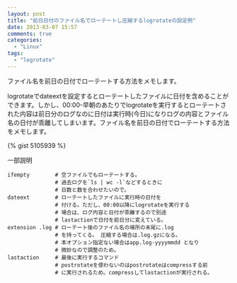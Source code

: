 ```yaml
---
layout: post
title: "前日日付のファイル名でローテートし圧縮するlogrotateの設定例"
date: 2013-03-07 15:57
comments: true
categories: 
  - "Linux"
tags:
  - "logrotate"
---
```


ファイル名を前日の日付でローテートする方法をメモします。

<!--more-->

logrotateでdateextを設定するとローテートしたファイルに日付を含めることができます。しかし、00:00-早朝のあたりでlogrotateを実行するとローテートされた内容は前日分のログなのに日付は実行時(今日)になりログの内容とファイル名の日付が乖離してしまいます。ファイル名を前日の日付でローテートする方法をメモします。

{% gist 5105939 %}

一部説明

    ifempty        # 空ファイルでもローテートする。
                   # 過去ログを`ls | wc -l`などするときに
                   # 日数と数を合わせたいので。
    dateext        # ローテートしたファイルに実行時の日付を
                   # 付ける。ただし、00:00以降にlogrotateを実行する
                   # 場合は、ログ内容と日付が乖離するので別途
                   # lastactionで日付を前日分に変えている。
    extension .log # ローテート後のファイル名の場所の末尾に.log 
                   # を持ってくる。 圧縮する場合は.log.gzになる。
                   # 本オプション指定ない場合はapp.log-yyyymmdd となり
                   # 微妙なので調整のため。
    lastaction     # 最後に実行するコマンド
                   # postrotateを使わないのはpostrotateはcompressする前
                   # に実行されるため。compressしてlastactionが実行される。
